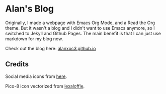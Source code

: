 # Alan's Blog
Originally, I made a webpage with Emacs Org Mode, and a Read the Org theme. But
it wasn't a blog and I didn't want to use Emacs anymore, so I switched to
Jekyll and Github Pages. The main benefit is that I can just use markdown for
my blog now.

Check out the blog here: [alanxoc3.github.io](https://alanxoc3.github.io)

## Credits
Social media icons from [here](https://www.iconfinder.com/iconsets/social-icons-grey).

Pico-8 icon vectorized from [lexaloffle](https://www.lexaloffle.com/).
